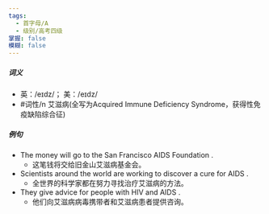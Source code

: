 ```yaml
---
tags:
  - 首字母/A
  - 级别/高考四级
掌握: false
模糊: false
---
```

##### 词义
- 英：/eɪdz/； 美：/eɪdz/
- #词性/n  艾滋病(全写为Acquired Immune Deficiency Syndrome，获得性免疫缺陷综合征)
##### 例句
- The money will go to the San Francisco AIDS Foundation .
	- 这笔钱将交给旧金山艾滋病基金会。
- Scientists around the world are working to discover a cure for AIDS .
	- 全世界的科学家都在努力寻找治疗艾滋病的方法。
- They give advice for people with HIV and AIDS .
	- 他们向艾滋病病毒携带者和艾滋病患者提供咨询。
